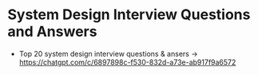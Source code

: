 # System Design Interview Questions and Answers 

* Top 20 system design interview questions & ansers -> https://chatgpt.com/c/6897898c-f530-832d-a73e-ab917f9a6572
